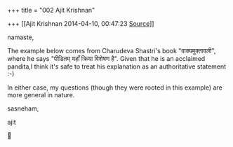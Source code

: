 +++
title = "002 Ajit Krishnan"

+++
[[Ajit Krishnan	2014-04-10, 00:47:23 [Source](https://groups.google.com/g/samskrita/c/HXolkRoqOKE)]]



namaste,

  

The example below comes from Charudeva Shastri's book "वाक्यमुक्तावली", where he says "पीडितम् यहाँ क्रिया विशेषण है". Given that he is an acclaimed pandita,I think it's safe to treat his explanation as an authoritative statement :-)

  

In either case, my questions (though they were rooted in this example) are more general in nature.

  

sasneham,

  

  ajit



